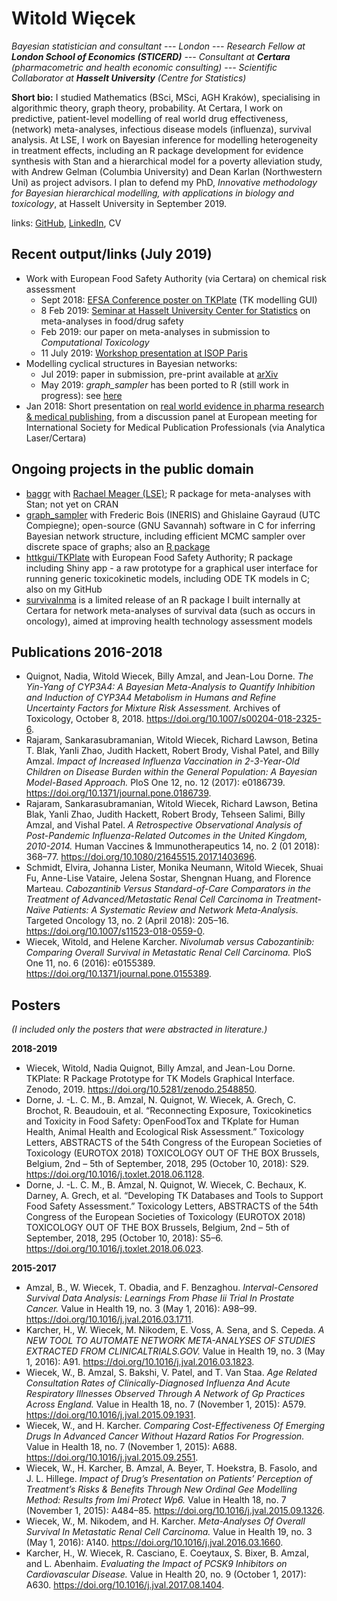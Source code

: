 # Witold Więcek

_Bayesian statistician and consultant --- London --- Research Fellow at **London School of Economics (STICERD)** --- Consultant at **Certara** (pharmacometric and health economic consulting) --- Scientific Collaborator at **Hasselt University** (Centre for Statistics)_ 

**Short bio:** I studied Mathematics (BSci, MSci, AGH Kraków), specialising in algorithmic theory, graph theory, probability. 
At Certara, I work on predictive, patient-level modelling of real world drug effectiveness, (network) meta-analyses, infectious disease models (influenza), survival analysis. 
At LSE, I work on Bayesian inference for modelling heterogeneity in treatment effects, including an R package development for evidence synthesis with Stan and a hierarchical model for a poverty alleviation study, with Andrew Gelman (Columbia University) and Dean Karlan (Northwestern Uni) as project advisors. 
I plan to defend my PhD, _Innovative methodology for Bayesian hierarchical modelling, with applications in biology and toxicology_, at Hasselt University in September 2019. 

links: [GitHub](https://github.com/wwiecek), [LinkedIn](https://www.linkedin.com/in/witold-wiecek-308089126/), CV



## Recent output/links (July 2019)

* Work with European Food Safety Authority (via Certara) on chemical risk assessment
    + Sept 2018: [EFSA Conference poster on TKPlate](https://drive.google.com/open?id=1aFVlBTc8oDMedJHXg9jj6rh2HpyHUi9D) (TK modelling GUI) 
    + 8 Feb 2019: [Seminar at Hasselt University Center for Statistics](https://www.dropbox.com/s/5pr4p7ct5bxc4c2/hasselt_seminar_8feb.html?dl=1) on meta-analyses in food/drug safety
    + Feb 2019: our paper on meta-analyses in submission to _Computational Toxicology_
    + 11 July 2019: [Workshop presentation at ISOP Paris](https://www.dropbox.com/s/i5grx70cmkmb0y0/paris_workshop_11july.pdf?dl=0)
* Modelling cyclical structures in Bayesian networks:
    * Jul 2019: paper in submission, pre-print available at [arXiv](<https://arxiv.org/abs/1906.04992>) 
    * May 2019: *graph_sampler* has been ported to R (still work in progress): see [here](<https://github.com/wwiecek/rgraphsampler>)
* Jan 2018: Short presentation on [real world evidence in pharma research & medical publishing](https://drive.google.com/open?id=1sX87rBcz6UvoWoiEW0of2KaswV2O2BaH), from a discussion panel at European meeting for International Society for Medical Publication Professionals (via Analytica Laser/Certara)



## Ongoing projects in the public domain

* [baggr](https://github.com/wwiecek/baggr) with [Rachael Meager (LSE)](https://sites.google.com/view/rachaelmeager/home); R package for meta-analyses with Stan; not yet on CRAN 
* [graph_sampler](http://www.nongnu.org/graphsampler/) with Frederic Bois (INERIS) and Ghislaine Gayraud (UTC Compiegne); open-source (GNU Savannah) software in C for inferring Bayesian network structure, including efficient MCMC sampler over discrete space of graphs; also an [R package](<https://github.com/wwiecek/rgraphsampler>)
* [httkgui/TKPlate](https://zenodo.org/record/2548850) with European Food Safety Authority; R package including Shiny app - a raw prototype for a graphical user interface for running generic toxicokinetic models, including ODE TK models in C; also on my GitHub
* [survivalnma](<https://github.com/certara/survivalnma>) is a limited release of an R package I built internally at Certara for network meta-analyses of survival data (such as occurs in oncology), aimed at improving health technology assessment models



## Publications 2016-2018

* Quignot, Nadia, Witold Wiecek, Billy Amzal, and Jean-Lou Dorne. _The Yin-Yang of CYP3A4: A Bayesian Meta-Analysis to Quantify Inhibition and Induction of CYP3A4 Metabolism in Humans and Refine Uncertainty Factors for Mixture Risk Assessment._ Archives of Toxicology, October 8, 2018. <https://doi.org/10.1007/s00204-018-2325-6>.
* Rajaram, Sankarasubramanian, Witold Wiecek, Richard Lawson, Betina T. Blak, Yanli Zhao, Judith Hackett, Robert Brody, Vishal Patel, and Billy Amzal. _Impact of Increased Influenza Vaccination in 2-3-Year-Old Children on Disease Burden within the General Population: A Bayesian Model-Based Approach._ PloS One 12, no. 12 (2017): e0186739. <https://doi.org/10.1371/journal.pone.0186739>.
* Rajaram, Sankarasubramanian, Witold Wiecek, Richard Lawson, Betina Blak, Yanli Zhao, Judith Hackett, Robert Brody, Tehseen Salimi, Billy Amzal, and Vishal Patel. _A Retrospective Observational Analysis of Post-Pandemic Influenza-Related Outcomes in the United Kingdom, 2010-2014._ Human Vaccines & Immunotherapeutics 14, no. 2 (01 2018): 368–77. <https://doi.org/10.1080/21645515.2017.1403696>.
* Schmidt, Elvira, Johanna Lister, Monika Neumann, Witold Wiecek, Shuai Fu, Anne-Lise Vataire, Jelena Sostar, Shengnan Huang, and Florence Marteau. _Cabozantinib Versus Standard-of-Care Comparators in the Treatment of Advanced/Metastatic Renal Cell Carcinoma in Treatment-Naïve Patients: A Systematic Review and Network Meta-Analysis._ Targeted Oncology 13, no. 2 (April 2018): 205–16. <https://doi.org/10.1007/s11523-018-0559-0>.
* Wiecek, Witold, and Helene Karcher. _Nivolumab versus Cabozantinib: Comparing Overall Survival in Metastatic Renal Cell Carcinoma._ PloS One 11, no. 6 (2016): e0155389. <https://doi.org/10.1371/journal.pone.0155389>.



## Posters

_(I included only the posters that were abstracted in literature.)_

__2018-2019__

* Wiecek, Witold, Nadia Quignot, Billy Amzal, and Jean-Lou Dorne. TKPlate: R Package Prototype for TK Models Graphical Interface. Zenodo, 2019. <https://doi.org/10.5281/zenodo.2548850>.
* Dorne, J. -L. C. M., B. Amzal, N. Quignot, W. Wiecek, A. Grech, C. Brochot, R. Beaudouin, et al. “Reconnecting Exposure, Toxicokinetics and Toxicity in Food Safety: OpenFoodTox and TKplate for Human Health, Animal Health and Ecological Risk Assessment.” Toxicology Letters, ABSTRACTS of the 54th Congress of the European Societies of Toxicology (EUROTOX 2018) TOXICOLOGY OUT OF THE BOX Brussels, Belgium, 2nd – 5th of September, 2018, 295 (October 10, 2018): S29. <https://doi.org/10.1016/j.toxlet.2018.06.1128>.
* Dorne, J. -L. C. M., B. Amzal, N. Quignot, W. Wiecek, C. Bechaux, K. Darney, A. Grech, et al. “Developing TK Databases and Tools to Support Food Safety Assessment.” Toxicology Letters, ABSTRACTS of the 54th Congress of the European Societies of Toxicology (EUROTOX 2018) TOXICOLOGY OUT OF THE BOX Brussels, Belgium, 2nd – 5th of September, 2018, 295 (October 10, 2018): S5–6. <https://doi.org/10.1016/j.toxlet.2018.06.023>.



__2015-2017__

- Amzal, B., W. Wiecek, T. Obadia, and F. Benzaghou. _Interval-Censored Survival Data Analysis: Learnings From Phase Iii Trial In Prostate Cancer._ Value in Health 19, no. 3 (May 1, 2016): A98–99. <https://doi.org/10.1016/j.jval.2016.03.1711>.
- Karcher, H., W. Wiecek, M. Nikodem, E. Voss, A. Sena, and S. Cepeda. _A NEW TOOL TO AUTOMATE NETWORK META-ANALYSES OF STUDIES EXTRACTED FROM CLINICALTRIALS.GOV._ Value in Health 19, no. 3 (May 1, 2016): A91. <https://doi.org/10.1016/j.jval.2016.03.1823>.
- Wiecek, W., B. Amzal, S. Bakshi, V. Patel, and T. Van Staa. _Age Related Consultation Rates of Clinically-Diagnosed Influenza And Acute Respiratory Illnesses Observed Through A Network of Gp Practices Across England._ Value in Health 18, no. 7 (November 1, 2015): A579. <https://doi.org/10.1016/j.jval.2015.09.1931>.
- Wiecek, W., and H. Karcher. _Comparing Cost-Effectiveness Of Emerging Drugs In Advanced Cancer Without Hazard Ratios For Progression._ Value in Health 18, no. 7 (November 1, 2015): A688. <https://doi.org/10.1016/j.jval.2015.09.2551>.
- Wiecek, W., H. Karcher, B. Amzal, A. Beyer, T. Hoekstra, B. Fasolo, and J. L. Hillege. _Impact of Drug’s Presentation on Patients’ Perception of Treatment’s Risks & Benefits Through New Ordinal Gee Modelling Method: Results from Imi Protect Wp6._ Value in Health 18, no. 7 (November 1, 2015): A484–85. <https://doi.org/10.1016/j.jval.2015.09.1326>.
- Wiecek, W., M. Nikodem, and H. Karcher. _Meta-Analyses Of Overall Survival In Metastatic Renal Cell Carcinoma._ Value in Health 19, no. 3 (May 1, 2016): A140. <https://doi.org/10.1016/j.jval.2016.03.1660>.
- Karcher, H., W. Wiecek, R. Casciano, E. Coeytaux, S. Bixer, B. Amzal, and L. Abenhaim. _Evaluating the Impact of PCSK9 Inhibitors on Cardiovascular Disease._ Value in Health 20, no. 9 (October 1, 2017): A630. <https://doi.org/10.1016/j.jval.2017.08.1404>.
